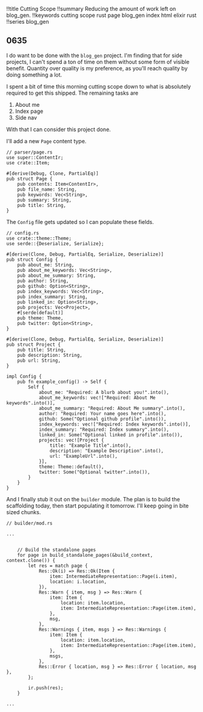 !!title Cutting Scope
!!summary Reducing the amount of work left on blog_gen.
!!keywords cutting scope rust page blog_gen index html elixir rust
!!series blog_gen

## 0635

I do want to be done with the `blog_gen` project. I'm finding that for side projects, I can't spend a ton of time on them without some form of visible benefit. Quantity over quality is my preference, as you'll reach quality by doing something a lot.

I spent a bit of time this morning cutting scope down to what is absolutely required to get this shipped. The remaining tasks are 

1) About me
2) Index page
3) Side nav

With that I can consider this project done.

I'll add a new `Page` content type.

```
// parser/page.rs
use super::ContentIr;
use crate::Item;

#[derive(Debug, Clone, PartialEq)]
pub struct Page {
    pub contents: Item<ContentIr>,
    pub file_name: String,
    pub keywords: Vec<String>,
    pub summary: String,
    pub title: String,
}
```

The `Config` file gets updated so I can populate these fields.

```
// config.rs
use crate::theme::Theme;
use serde::{Deserialize, Serialize};

#[derive(Clone, Debug, PartialEq, Serialize, Deserialize)]
pub struct Config {
    pub about_me: String,
    pub about_me_keywords: Vec<String>,
    pub about_me_summary: String,
    pub author: String,
    pub github: Option<String>,
    pub index_keywords: Vec<String>,
    pub index_summary: String,
    pub linked_in: Option<String>,
    pub projects: Vec<Project>,
    #[serde(default)]
    pub theme: Theme,
    pub twitter: Option<String>,
}

#[derive(Clone, Debug, PartialEq, Serialize, Deserialize)]
pub struct Project {
    pub title: String,
    pub description: String,
    pub url: String,
}

impl Config {
    pub fn example_config() -> Self {
        Self {
            about_me: "Required: A blurb about you!".into(),
            about_me_keywords: vec!["Required: About Me keywords".into()],
            about_me_summary: "Required: About Me summary".into(),
            author: "Required: Your name goes here".into(),
            github: Some("Optional github profile".into()),
            index_keywords: vec!["Required: Index keywords".into()],
            index_summary: "Required: Index summary".into(),
            linked_in: Some("Optional linked in profile".into()),
            projects: vec![Project {
                title: "Example Title".into(),
                description: "Example Description".into(),
                url: "ExampleUrl".into(),
            }],
            theme: Theme::default(),
            twitter: Some("Optional twitter".into()),
        }
    }
}
```

And I finally stub it out on the `builder` module. The plan is to build the scaffolding today, then start populating it tomorrow. I'll keep going in bite sized chunks.


```
// builder/mod.rs

...


    // Build the standalone pages
    for page in build_standalone_pages(&build_context, context.clone()) {
        let res = match page {
            Res::Ok(i) => Res::Ok(Item {
                item: IntermediateRepresentation::Page(i.item),
                location: i.location,
            }),
            Res::Warn { item, msg } => Res::Warn {
                item: Item {
                    location: item.location,
                    item: IntermediateRepresentation::Page(item.item),
                },
                msg,
            },
            Res::Warnings { item, msgs } => Res::Warnings {
                item: Item {
                    location: item.location,
                    item: IntermediateRepresentation::Page(item.item),
                },
                msgs,
            },
            Res::Error { location, msg } => Res::Error { location, msg },
        };

        ir.push(res);
    }

...

```